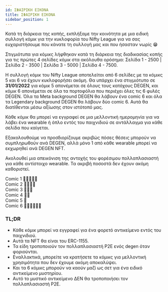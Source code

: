 ```yaml
---
id: ΣΦΑΙΡΙΚΗ ΕΙΚΟΝΑ
title: ΣΦΑΙΡΙΚΗ ΕΙΚΟΝΑ
sidebar_position: 1
---
```


Κατά τη διάρκεια της κοπής, εκπλήξαμε την κοινότητα με μια ειδική συλλογή κόμικ για την κυκλοφορία του Nifty League για να σας ευχαριστήσουμε που κάνατε τη συλλογή μας και που ήσασταν νωρίς 😁

Στιγμιότυπα για κόμικς λήφθηκαν κατά τη διάρκεια της διαδικασίας κοπής για τις πρώτες 4 σελίδες κόμικ στα ακόλουθα ορόσημα: Σελίδα 1 - 2500 | Σελίδα 2 - 3500 | Σελίδα 3 - 5000 | Σελίδα 4 - 7500.

Η συλλογή κόμικ του Nifty League αποτελείται από 6 σελίδες με τα κόμικς 5 και 6 να έχουν κυκλοφορήσει ακόμη. Θα υπάρχει ένα στιγμιότυπο σε **31/01/2022** για κόμικ 5 απονέμεται σε όλους τους κατόχους DEGEN, και κόμικ 6 απονέμεται σε όλα τα πορτοφόλια που περιέχει όλες τις 6 φυλές DEGEN. Όλα τα Meta background DEGEN θα λάβουν ένα comic 6 και όλα τα Legendary background DEGEN θα λάβουν δύο comic 6. Αυτά θα διατίθενται μέσω αξίωσης στον ιστότοπό μας.

Κάθε κόμικ θα μπορεί να εγγραφεί σε μια μελλοντική ημερομηνία για να λάβει ένα wearable ή όπλο εντός του παιχνιδιού σε αντάλλαγμα για κάθε σελίδα που καίγεται.

Εξακολουθούμε να προσδιορίζουμε ακριβώς πόσες θέσεις μπορούν να συμπληρωθούν ανά DEGEN, αλλά μόνο 1 από κάθε wearable μπορεί να εκχωρηθεί ανά DEGEN NFT.

Ακολουθεί μια απεικόνιση της αντοχής του φορέσιμου πολλαπλασιαστή για κάθε αντίστοιχο wearable. Τα ακριβή ποσοστά δεν έχουν ακόμη καθοριστεί.

Comic 1 💪💪💪💪💪  
Comic 2 💪💪💪💪  
Comic 3 💪💪💪  
Comic 4 💪💪  
Comic 5 💪  
Comic 6 💪💪💪💪💪💪

### TL;DR

- Κάθε κόμικ μπορεί να εγγραφεί για ένα φορετό αντικείμενο εντός του παιχνιδιού.
- Αυτά τα NFT θα είναι του ERC-1155.
- Τα είδη τροποποιούν τον πολλαπλασιαστή P2E ενός degen όταν φοριούνται.
- Εναλλακτικά, μπορείτε να κρατήσετε τα κόμικς για μελλοντική χρησιμότητα που δεν έχουμε ακόμη αποκαλύψει.
- Και τα 6 κόμικς μπορούν να καούν μαζί ως σετ για ένα ειδικό αντικείμενο μυστηρίου.
- Αυτό το μυστικό αντικείμενο ΔΕΝ θα τροποποιήσει τον πολλαπλασιαστή P2E.
